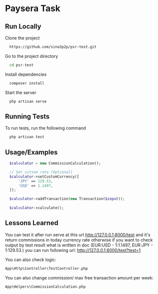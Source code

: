 # Paysera Task


## Run Locally

Clone the project

```bash
  https://github.com/sina3p2p/psr-test.git
```

Go to the project directory

```bash
  cd psr-test
```

Install dependencies

```bash
  composer install
```

Start the server

```bash
  php artisan serve
```


## Running Tests

To run tests, run the following command

```bash
  php artisan test
```


## Usage/Examples

```php
  $calculator = new CommissionCalculation();

  // Set cutsom rate (Optional)
  $calculator->setCustomCurrency([
      'JPY' => 129.53,
      'USD' => 1.1497,
  ]);

  $calculator->addTransaction(new Transaction($input));
        
  $calculator->calculate();
```


## Lessons Learned

You can test it after run serve at this url http://127.0.0.1:8000/test and it's return commissions in today currency rate otherwise if you want to check output by test result what is written in doc (EUR:USD - 1:1.1497, EUR:JPY - 1:129.53.) you can run following url:
http://127.0.0.1:8000/test?test=1

You can also check logic:
```bash
App\Http\Controller\TestController.php
```

You can also change commission/ max free transaction amount per week:
```bash
App\Helpers\CommissionCalculation.php
```